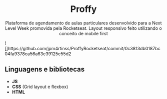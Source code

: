 <h1 align="center">
Proffy</h1>
 
<p align="center">Plataforma de agendamento de aulas particulares desenvolvido para a Next Level Week promovida pela Rocketseat. Layout responsivo feito utilizando o conceito de mobile first</p> 
![]https://github.com/jpm4rtinss/ProffyRocketseat/commit/0c3813db0187bc04fa9378ca56a63e39125e55d2

## Linguagens e bibliotecas

- **JS**  
- **CSS** (Grid layout e flexbox)  
-  **HTML**


